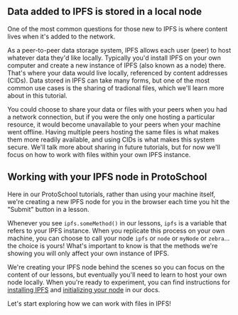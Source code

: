
## Data added to IPFS is stored in a local node

One of the most common questions for those new to IPFS is where content lives when it's added to the network.

As a peer-to-peer data storage system, IPFS allows each user (peer) to host whatever data they'd like locally. Typically you'd install IPFS on your own computer and create a new instance of IPFS (also known as a node) there. That's where your data would live locally, referenced by content addresses (CIDs). Data stored in IPFS can take many forms, but one of the most common use cases is the sharing of tradional files, which we'll learn more about in this tutorial.

You could choose to share your data or files with your peers when you had a network connection, but if you were the only one hosting a particular resource, it would become unavailable to your peers when your machine went offline. Having multiple peers hosting the same files is what makes them more readily available, and using CIDs is what makes this system secure. We'll talk more about sharing in future tutorials, but for now we'll focus on how to work with files within your own IPFS instance.

## Working with your IPFS node in ProtoSchool

Here in our ProtoSchool tutorials, rather than using your machine itself, we're creating a new IPFS node for you in the browser each time you hit the "Submit" button in a lesson.

Whenever you see `ipfs.someMethod()` in our lessons, `ipfs` is a variable that refers to your IPFS instance. When you replicate this process on your own machine, you can choose to call your node `ipfs` or `node` or `myNode` or `zebra`... the choice is yours! What's important to know is that the methods we're showing you will only affect your own instance of IPFS.

We're creating your IPFS node behind the scenes so you can focus on the content of our lessons, but eventually you'll need to learn to host your own node locally. When you're ready to experiment, you can find instructions for [installing IPFS](https://docs.ipfs.io/introduction/install/) and [initializing your node](https://docs.ipfs.io/introduction/usage/) in our docs.

Let's start exploring how we can work with files in IPFS!

